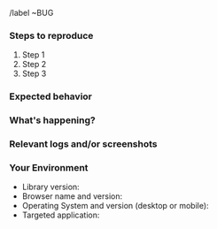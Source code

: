 /label ~BUG

### Steps to reproduce

<!-- How one can reproduce the issue - this is very important -->

1. Step 1
2. Step 2
3. Step 3

### Expected behavior

<!-- Describe in a few words what should happen -->

### What's happening?

<!-- Describe in a few words what's happening -->


### Relevant logs and/or screenshots

<!--
If possible, please add a some error/console logs.
If possible, please add a screenshot.
-->

### Your Environment

<!-- Include relevant details about the environment you experienced the bug in -->

- Library version:
- Browser name and version:
- Operating System and version (desktop or mobile):
- Targeted application:
